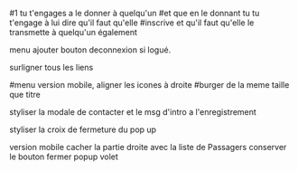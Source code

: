 #1 tu t'engages a le donner à quelqu'un
#et que en le donnant tu tu t'engage à lui dire qu'il faut qu'elle #inscrive et qu'il faut qu'elle le transmette à quelqu'un également

menu ajouter bouton deconnexion si logué.

surligner tous les liens

#menu version mobile, aligner les icones à droite
#burger de la meme taille que titre

styliser la modale de contacter et le msg d'intro a l'enregistrement

styliser la croix de fermeture du pop up

version mobile cacher la partie droite avec la liste de Passagers
conserver le bouton fermer popup volet
